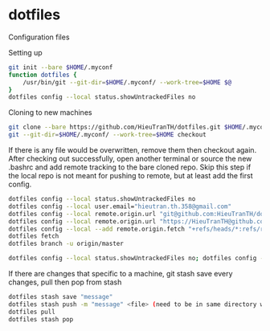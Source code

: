 # dotfiles
Configuration files

Setting up

```bash
git init --bare $HOME/.myconf
function dotfiles {
    /usr/bin/git --git-dir=$HOME/.myconf/ --work-tree=$HOME $@
}
dotfiles config --local status.showUntrackedFiles no
```

Cloning to new machines

```bash
git clone --bare https://github.com/HieuTranTH/dotfiles.git $HOME/.myconf
git --git-dir=$HOME/.myconf/ --work-tree=$HOME checkout
```

If there is any file would be overwritten, remove them then checkout again.
After checking out successfully, open another terminal or source the new
.bashrc and add remote tracking to the bare cloned repo. Skip this step if the
local repo is not meant for pushing to remote, but at least add the first
config.

```bash
dotfiles config --local status.showUntrackedFiles no
dotfiles config --local user.email="hieutran.th.358@gmail.com"
dotfiles config --local remote.origin.url "git@github.com:HieuTranTH/dotfiles.git"
dotfiles config --local remote.origin.url "https://HieuTranTH@github.com/HieuTranTH/dotfiles.git"
dotfiles config --local --add remote.origin.fetch "+refs/heads/*:refs/remotes/origin/*"
dotfiles fetch
dotfiles branch -u origin/master
```

```bash
dotfiles config --local status.showUntrackedFiles no; dotfiles config --local user.email="hieutran.th.358@gmail.com"; dotfiles config --local remote.origin.url "git@github.com:HieuTranTH/dotfiles.git"; dotfiles config --local remote.origin.url "https://HieuTranTH@github.com/HieuTranTH/dotfiles.git"; dotfiles config --local --add remote.origin.fetch "+refs/heads/*:refs/remotes/origin/*"; dotfiles fetch; dotfiles branch -u origin/master
```

If there are changes that specific to a machine, git stash save every changes,
pull then pop from stash

```bash
dotfiles stash save "message"
dotfiles stash push -m "message" <file> (need to be in same directory with the file)
dotfiles pull
dotfiles stash pop
```
